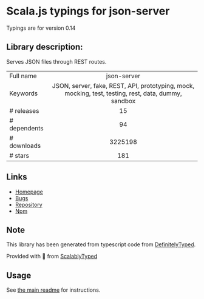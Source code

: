 
# Scala.js typings for json-server

Typings are for version 0.14

## Library description:
Serves JSON files through REST routes.

|                    |                 |
| ------------------ | :-------------: |
| Full name          | json-server |
| Keywords           | JSON, server, fake, REST, API, prototyping, mock, mocking, test, testing, rest, data, dummy, sandbox |
| # releases         | 15 |
| # dependents       | 94 |
| # downloads        | 3225198 |
| # stars            | 181 |

## Links
- [Homepage](https://github.com/typicode/json-server)
- [Bugs](https://github.com/typicode/json-server/issues)
- [Repository](https://github.com/typicode/json-server)
- [Npm](https://www.npmjs.com/package/json-server)
    


## Note
This library has been generated from typescript code from [DefinitelyTyped](https://definitelytyped.org).

Provided with :purple_heart: from [ScalablyTyped](https://github.com/oyvindberg/ScalablyTyped)

## Usage
See [the main readme](../../readme.md) for instructions.


